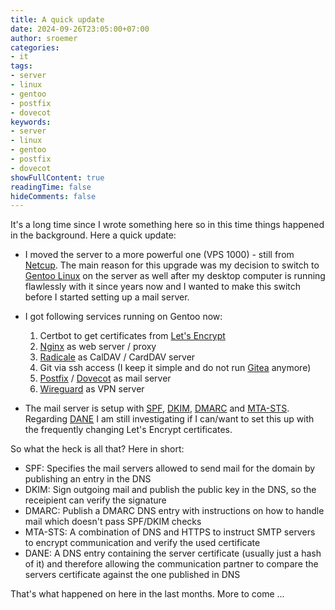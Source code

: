 ```yaml
---
title: A quick update
date: 2024-09-26T23:05:00+07:00
author: sroemer
categories:
- it
tags:
- server
- linux
- gentoo
- postfix
- dovecot
keywords:
- server
- linux
- gentoo
- postfix
- dovecot
showFullContent: true
readingTime: false
hideComments: false
---
```


It's a long time since I wrote something here so in this time things happened in the background.
Here a quick update:

- I moved the server to a more powerful one (VPS 1000) - still from [Netcup](https://www.netcup.de/).
The main reason for this upgrade was my decision to switch to [Gentoo Linux](https://www.gentoo.org/)
on the server as well after my desktop computer is running flawlessly with it since years now and I
wanted to make this switch before I started setting up a mail server.

- I got following services running on Gentoo now:
  1. Certbot to get certificates from [Let's Encrypt](https://letsencrypt.org/)
  2. [Nginx](https://nginx.org/) as web server / proxy
  3. [Radicale](https://radicale.org/) as CalDAV / CardDAV server
  4. Git via ssh access (I keep it simple and do not run [Gitea](https:/gitea.com) anymore)
  5. [Postfix](http://www.postfix.org/) / [Dovecot](https://www.dovecot.org/) as mail server
  6. [Wireguard](https://www.wireguard.com/) as VPN server

- The mail server is setup with [SPF](https://en.wikipedia.org/wiki/Sender_Policy_Framework),
[DKIM](https://en.wikipedia.org/wiki/DomainKeys_Identified_Mail), [DMARC](https://en.wikipedia.org/wiki/DMARC)
and [MTA-STS](https://en.wikipedia.org/wiki/Simple_Mail_Transfer_Protocol#SMTP_MTA_Strict_Transport_Security).
Regarding [DANE](https://en.wikipedia.org/wiki/DNS-based_Authentication_of_Named_Entities) I am still investigating
if I can/want to set this up with the frequently changing Let's Encrypt certificates.

So what the heck is all that? Here in short:
- SPF: Specifies the mail servers allowed to send mail for the domain by publishing an entry in the DNS
- DKIM: Sign outgoing mail and publish the public key in the DNS, so the receipient can verify the signature
- DMARC: Publish a DMARC DNS entry with instructions on how to handle mail which doesn't pass SPF/DKIM checks
- MTA-STS: A combination of DNS and HTTPS to instruct SMTP servers to encrypt communication and verify the used certificate
- DANE: A DNS entry containing the server certificate (usually just a hash of it) and therefore allowing the communication
partner to compare the servers certificate against the one published in DNS

That's what happened on here in the last months. More to come ...
